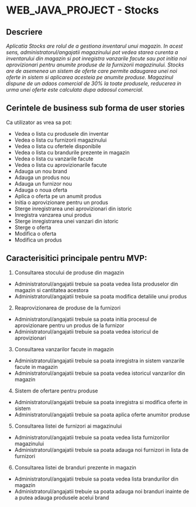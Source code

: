 # WEB_JAVA_PROJECT - Stocks

## Descriere

*Aplicatia Stocks are rolul de a gestiona inventarul unui magazin. In acest sens, administratorul/angajatii magazinului pot vedea starea curenta a inventarului din magazin si pot inregistra vanzarile facute sau pot initia noi aprovizionari pentru anumite produse de la furnizorii magazinului. Stocks are de asemenea un sistem de oferte care permite adaugarea unei noi oferte in sistem si aplicarea acesteia pe anumite produse. Magazinul dispune de un adaos comercial de 30% la toate produsele, reducerea in urma unei oferte este calculata dupa adaosul comercial.*

## Cerintele de business sub forma de user stories

Ca utilizator as vrea sa pot:
- Vedea o lista cu produsele din inventar
- Vedea o lista cu furnizorii magazinului
- Vedea o lista cu ofertele disponibile
- Vedea o lista cu brandurile prezente in magazin
- Vedea o lista cu vanzarile facute
- Vedea o lista cu aprovizionarile facute
- Adauga un nou brand
- Adauga un produs nou
- Adauga un furnizor nou
- Adauga o noua oferta
- Aplica o oferta pe un anumit produs
- Initia o aprovizionare pentru un produs
- Sterge inregistrarea unei aprovizionari din istoric
- Inregistra vanzarea unui produs
- Sterge inregistrarea unei vanzari din istoric
- Sterge o oferta
- Modifica o oferta
- Modifica un produs

## Caracterisitici principale pentru MVP:
1. Consultarea stocului de produse din magazin
- Administratorul/angajatii trebuie sa poata vedea lista produselor din magazin si cantitatea acestora
- Administratorul/angajatii trebuie sa poata modifica detaliile unui produs
2. Reaprovizionarea de produse de la furnizori
- Administratorul/angajatii trebuie sa poata initia procesul de aprovizionare pentru un produs de la furnizor
- Administratorul/angajatii trebuie sa poata vedea istoricul de aprovizionari
3. Consultarea vanzarilor facute in magazin
- Administratorul/angajatii trebuie sa poata inregistra in sistem vanzarile facute in magazin
- Administratorul/angajatii trebuie sa poata vedea istoricul vanzarilor din magazin
4. Sistem de ofertare pentru produse
- Administratorul/angajatii trebuie sa poata inregistra si modifica oferte in sistem
- Administratorul/angajatii trebuie sa poata aplica oferte anumitor produse
5. Consultarea listei de furnizori ai magazinului
- Administratorul/angajatii trebuie sa poata vedea lista furnizorilor magazinului
- Administratorul/angajatii trebuie sa poata adauga noi furnizori in lista de furnizori
6. Consultarea listei de branduri prezente in magazin
- Administratorul/angajatii trebuie sa poata vedea lista brandurilor din magazin
- Administratorul/angajatii trebuie sa poata adauga noi branduri inainte de a putea adauga produsele acelui brand
